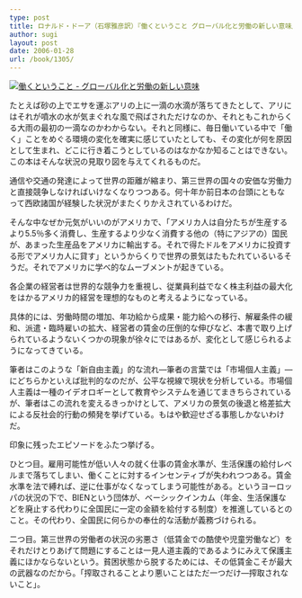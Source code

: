 ```yaml
---
type: post
title: ロナルド・ドーア（石塚雅彦訳）『働くということ グローバル化と労働の新しい意味』
author: sugi
layout: post
date: 2006-01-28
url: /book/1305/
---
```

<a href="http://www.amazon.co.jp/exec/obidos/ASIN/4121017935/chezsugi-22/ref=nosim/" onclick="_gaq.push(['_trackEvent', 'outbound-article', 'http://www.amazon.co.jp/exec/obidos/ASIN/4121017935/chezsugi-22/ref=nosim/', '']);" name="amazletlink" target="_blank"><img src="http://i1.wp.com/ec2.images-amazon.com/images/I/412P8ACWCNL.SL160.jpg?w=660" alt="働くということ - グローバル化と労働の新しい意味" class="alignleft" data-recalc-dims="1" /></a>

たとえば砂の上でエサを運ぶアリの上に一滴の水滴が落ちてきたとして、アリにはそれが噴水の水が気まぐれな風で飛ばされただけなのか、それともこれからくる大雨の最初の一滴なのかわからない。それと同様に、毎日働いている中で「働く」ことをめぐる環境の変化を確実に感じていたとしても、その変化が何を原因として生まれ、どこに行き着こうとしているのはなかなか知ることはできない。この本はそんな状況の見取り図を与えてくれるものだ。

通信や交通の発達によって世界の距離が縮まり、第三世界の国々の安価な労働力と直接競争しなければいけなくなりつつある。何十年か前日本の台頭にともなって西欧諸国が経験した状況がまたくりかえされているわけだ。

そんな中なぜか元気がいいのがアメリカで、「アメリカ人は自分たちが生産するより5.5％多く消費し、生産するより少なく消費する他の（特にアジアの）国民が、あまった生産品をアメリカに輸出する。それで得たドルをアメリカに投資する形でアメリカ人に貸す」というからくりで世界の景気はたもたれているいるそうだ。それでアメリカに学べ的なムーブメントが起きている。

各企業の経営者は世界的な競争力を重視し、従業員利益でなく株主利益の最大化をはかるアメリカ的経営を理想的なものと考えるようになっている。

具体的には、労働時間の増加、年功給から成果・能力給への移行、解雇条件の緩和、派遣・臨時雇いの拡大、経営者の賃金の圧倒的な伸びなど、本書で取り上げられているようないくつかの現象が徐々にではあるが、変化として感じられるようになってきている。

筆者はこのような「新自由主義」的な流れ―筆者の言葉では「市場個人主義」―にどちらかといえば批判的なのだが、公平な視線で現状を分析している。市場個人主義は一種のイデオロギーとして教育やシステムを通じてまきちらされているが、筆者はこの流れを変えるきっかけとして、アメリカの景気の後退と格差拡大による反社会的行動の頻発を挙げている。もはや歓迎せざる事態しかないわけだ。

印象に残ったエピソードをふたつ挙げる。

ひとつ目。雇用可能性が低い人々の就く仕事の賃金水準が、生活保護の給付レベルまで落ちてしまい、働くことに対するインセンティブが失われつつある。賃金水準を法で縛れば、逆に仕事がなくなってしまう可能性がある。というヨーロッパの状況の下で、BIENという団体が、ベーシックインカム（年金、生活保護などを廃止する代わりに全国民に一定の金額を給付する制度）を推進しているとのこと。その代わり、全国民に何らかの奉仕的な活動が義務づけられる。

二つ目。第三世界の労働者の状況の劣悪さ（低賃金での酷使や児童労働など）をそれだけとりあげて問題にすることは一見人道主義的であるようにみえて保護主義にほかならないという。貧困状態から脱するためには、その低賃金こそが最大の武器なのだから。「搾取されることより悪いことはただ一つだけ―搾取されないこと」。

